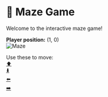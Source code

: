 # 🧩 Maze Game  
Welcome to the interactive maze game!

**Player position:** (1, 0)  
![Maze](https://recognize-instructor-criteria-other.trycloudflare.com/images/pos_1_0.png?t=1760502534281)

Use these to move:  
[⬆️](https://recognize-instructor-criteria-other.trycloudflare.com/move/1_0_w)  
[⬇️](https://recognize-instructor-criteria-other.trycloudflare.com/move/1_0_s)  
[⬅️](https://recognize-instructor-criteria-other.trycloudflare.com/move/1_0_a)  
[➡️](https://recognize-instructor-criteria-other.trycloudflare.com/move/1_0_d)
